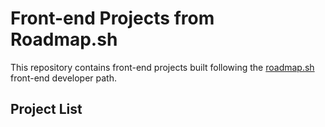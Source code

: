 # Front-end Projects from Roadmap.sh
This repository contains front-end projects built following the [roadmap.sh](https://roadmap.sh/frontend/projects) front-end developer path.

## Project List
